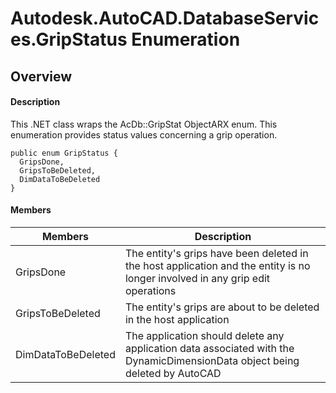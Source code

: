 # Autodesk.AutoCAD.DatabaseServices.GripStatus Enumeration

## Overview

#### Description
This .NET class wraps the AcDb::GripStat ObjectARX enum. 
This enumeration provides status values concerning a grip operation.
```text
public enum GripStatus {
  GripsDone,
  GripsToBeDeleted,
  DimDataToBeDeleted
}
```

#### Members

| Members | Description |
| --- | --- |
| GripsDone | The entity's grips have been deleted in the host application and the entity is no longer involved in any grip edit operations |
| GripsToBeDeleted | The entity's grips are about to be deleted in the host application |
| DimDataToBeDeleted | The application should delete any application data associated with the DynamicDimensionData object being deleted by AutoCAD |
